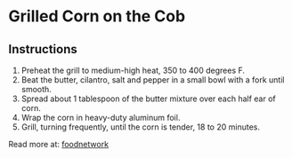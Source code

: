 # Grilled Corn on the Cob

## Instructions

1. Preheat the grill to medium-high heat, 350 to 400 degrees F.
2. Beat the butter, cilantro, salt and pepper in a small bowl with a fork until smooth.
3. Spread about 1 tablespoon of the butter mixture over each half ear of corn.
4. Wrap the corn in heavy-duty aluminum foil.
5. Grill, turning frequently, until the corn is tender, 18 to 20 minutes.

Read more at: [foodnetwork](http://www.foodnetwork.com/recipes/paula-deen/grilled-corn-on-the-cob-recipe.html?oc=linkback)
